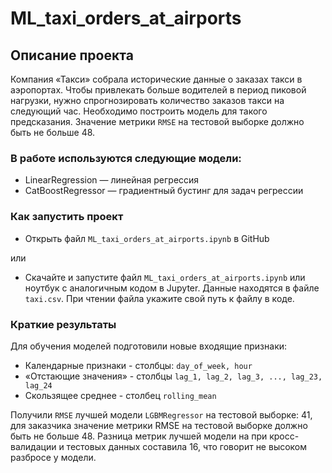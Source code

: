 # ML_taxi_orders_at_airports

## Описание проекта

Компания «Такси» собрала исторические данные о заказах такси в аэропортах. Чтобы привлекать больше водителей в период пиковой нагрузки, нужно спрогнозировать количество заказов такси на следующий час. Необходимо построить модель для такого предсказания.
Значение метрики `RMSE` на тестовой выборке должно быть не больше 48.

### В работе используются следующие модели:

- LinearRegression — линейная регрессия
- CatBoostRegressor — градиентный бустинг для задач регрессии

### Как запустить проект

- Открыть файл `ML_taxi_orders_at_airports.ipynb` в GitHub
  
или
- Скачайте и запустите файл `ML_taxi_orders_at_airports.ipynb` или ноутбук с аналогичным кодом в Jupyter. Данные находятся в файле `taxi.csv`. При чтении файла укажите свой путь к файлу в коде. 


### Краткие результаты

Для обучения моделей подготовили новые входящие признаки:

- Календарные признаки - столбцы: `day_of_week, hour`
- «Отстающие значения» - столбцы `lag_1, lag_2, lag_3, ..., lag_23, lag_24`
- Скользящее среднее - столбец `rolling_mean`

Получили `RMSE` лучшей модели `LGBMRegressor` на тестовой выборке: 41, для заказчика значение метрики RMSE на тестовой выборке должно быть не больше 48. Разница метрик лучшей модели на при кросс-валидации и тестовых данных составила 16, что говорит не высоком разбросе у модели.
